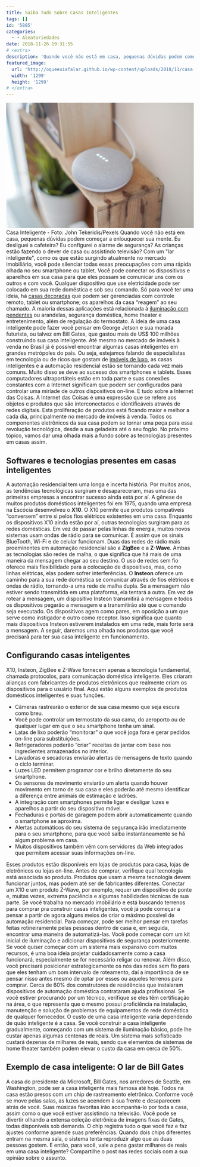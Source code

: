 ```yaml
---
title: Saiba Tudo Sobre Casas Inteligentes
tags: []
id: '5885'
categories:
  - - Aleatoriedades
date: 2018-11-26 19:31:55
# <extra>
description: 'Quando você não está em casa, pequenas dúvidas podem começar a enlouquecer sua mente. Eu desliguei a cafeteira? Eu configurei o alarme de segurança? As crianças estão fazendo o dever de casa ou assistindo televisão? Com um &#8220;lar inteligente&#8221;, como os que estão surgindo atualmente no mercado imobiliário, você pode silenciar todas essas preocupações com uma rápida olhada no seu smartphone ou tablet. Você pode conectar os dispositivos e aparelhos em sua casa para que eles possam se comunicar uns com os outros e com você. Qualquer dispositivo que use eletricidade pode ser colocado em sua rede doméstica e sob seu comando. Só para você ter uma ideia, há casas decoradas que podem ser gerenciadas com controle remoto, tablet ou smartphone; os aparelhos da casa “reagem” ao seu chamado. A maioria dessas aplicações está relacionada à iluminação com pendentes ou arandelas, segurança &hellip;'
featured_image: 
  url: 'http://oqueeuiafalar.github.io/wp-content/uploads/2018/11/casa-inteligente.jpg'
  width: '1299'
  height: '1299'
# </extra>
---
```


![casa inteligente](/wp-content/uploads/2018/11/casa-inteligente.jpg "casa inteligente") Casa Inteligente - Foto: John Tekeridis/Pexels Quando você não está em casa, pequenas dúvidas podem começar a enlouquecer sua mente. Eu desliguei a cafeteira? Eu configurei o alarme de segurança? As crianças estão fazendo o dever de casa ou assistindo televisão? Com um "lar inteligente", como os que estão surgindo atualmente no mercado imobiliário, você pode silenciar todas essas preocupações com uma rápida olhada no seu smartphone ou tablet. Você pode conectar os dispositivos e aparelhos em sua casa para que eles possam se comunicar uns com os outros e com você. Qualquer dispositivo que use eletricidade pode ser colocado em sua rede doméstica e sob seu comando. Só para você ter uma ideia, há [casas decoradas](https://www.decoracaoweb.com.br/casas/vantagens-de-morar-em-casa/) que podem ser gerenciadas com controle remoto, tablet ou smartphone; os aparelhos da casa “reagem” ao seu chamado. A maioria dessas aplicações está relacionada à [iluminação com pendentes](https://www.decoracaoweb.com.br/dicas-e-reformas/decoracao-com-pendentes/) ou arandelas, segurança doméstica, home theater e entretenimento, além de regulação do termostato. A ideia de uma casa inteligente pode fazer você pensar em George Jetson e sua morada futurista, ou talvez em Bill Gates, que gastou mais de US$ 100 milhões construindo sua casa inteligente.  Até mesmo no mercado de imóveis à venda no Brasil já é possível encontrar algumas casas inteligentes em grandes metrópoles do país. Ou seja, estejamos falando de especialistas em tecnologia ou de ricos que gostam de [imóveis de luxo](https://www.decoracaoweb.com.br/casas/casas-dos-sonhos/), as casas inteligentes e a automação residencial estão se tornando cada vez mais comuns. Muito disso se deve ao sucesso dos smartphones e tablets. Esses computadores ultraportáteis estão em toda parte e suas conexões constantes com a Internet significam que podem ser configurados para controlar uma miríade de outros dispositivos on-line. É tudo sobre a Internet das Coisas. A Internet das Coisas é uma expressão que se refere aos objetos e produtos que são interconectados e identificáveis através de redes digitais. Esta proliferação de produtos está ficando maior e melhor a cada dia, principalmente no mercado de imóveis à venda.  Todos os componentes eletrônicos da sua casa podem se tornar uma peça para essa revolução tecnológica, desde a sua geladeira até o seu fogão. No próximo tópico, vamos dar uma olhada mais a fundo sobre as tecnologias presentes em casas assim.

## Softwares e tecnologias presentes em casas inteligentes

A automação residencial tem uma longa e incerta história. Por muitos anos, as tendências tecnológicas surgiram e desapareceram, mas uma das primeiras empresas a encontrar sucesso ainda está por aí. A gênese de muitos produtos domésticos inteligentes foi em 1975, quando uma empresa na Escócia desenvolveu o **X10**. O X10 permite que produtos compatíveis “conversem” entre si pelos fios elétricos existentes em uma casa. Enquanto os dispositivos X10 ainda estão por aí, outras tecnologias surgiram para as redes domésticas. Em vez de passar pelas linhas de energia, muitos novos sistemas usam ondas de rádio para se comunicar. É assim que os sinais BlueTooth, Wi-Fi e de celular funcionam. Duas das redes de rádio mais proeminentes em automação residencial são a **ZigBee** e a **Z-Wave**. Ambas as tecnologias são redes de malha, o que significa que há mais de uma maneira da mensagem chegar ao seu destino. O uso de redes sem fio oferece mais flexibilidade para a colocação de dispositivos, mas, como linhas elétricas, elas podem sofrer interferências. O **Insteon** oferece um caminho para a sua rede doméstica se comunicar através de fios elétricos e ondas de rádio, tornando-a uma rede de malha dupla. Se a mensagem não estiver sendo transmitida em uma plataforma, ela tentará a outra. Em vez de rotear a mensagem, um dispositivo Insteon transmitirá a mensagem e todos os dispositivos pegarão a mensagem e a transmitirão até que o comando seja executado. Os dispositivos agem como pares, em oposição a um que serve como instigador e outro como receptor. Isso significa que quanto mais dispositivos Insteon estiverem instalados em uma rede, mais forte será a mensagem. A seguir, daremos uma olhada nos produtos que você precisará para ter sua casa inteligente em funcionamento.

## Configurando casas inteligentes

X10, Insteon, ZigBee e Z-Wave fornecem apenas a tecnologia fundamental, chamada protocolos, para comunicação doméstica inteligente. Eles criaram alianças com fabricantes de produtos eletrônicos que realmente criam os dispositivos para o usuário final. Aqui estão alguns exemplos de produtos domésticos inteligentes e suas funções.  

*   Câmeras rastrearão o exterior de sua casa mesmo que seja escura como breu.
*   Você pode controlar um termostato da sua cama, do aeroporto ou de qualquer lugar em que o seu smartphone tenha um sinal.
*   Latas de lixo poderão “monitorar” o que você joga fora e gerar pedidos on-line para substituições.
*   Refrigeradores poderão “criar” receitas de jantar com base nos ingredientes armazenados no interior.
*   Lavadoras e secadoras enviarão alertas de mensagens de texto quando o ciclo terminar.
*   Luzes LED permitem programar cor e brilho diretamente do seu smartphone.
*   Os sensores de movimento enviarão um alerta quando houver movimento em torno de sua casa e eles poderão até mesmo identificar a diferença entre animais de estimação e ladrões.
*   A integração com smartphones permite ligar e desligar luzes e aparelhos a partir do seu dispositivo móvel.
*   Fechaduras e portas de garagem podem abrir automaticamente quando o smartphone se aproxima.
*   Alertas automáticos do seu sistema de segurança irão imediatamente para o seu smartphone, para que você saiba instantaneamente se há algum problema em casa.
*   Muitos dispositivos também vêm com servidores da Web integrados que permitem acessar suas informações on-line.

Esses produtos estão disponíveis em lojas de produtos para casa, lojas de eletrônicos ou lojas on-line. Antes de comprar, verifique qual tecnologia está associada ao produto. Produtos que usam a mesma tecnologia devem funcionar juntos, mas podem até ser de fabricantes diferentes. Conectar um X10 e um produto Z-Wave, por exemplo, requer um dispositivo de ponte e, muitas vezes, extrema paciência e algumas habilidades técnicas de sua parte. Se você trabalha no mercado imobiliário e está buscando terrenos para comprar pra construir casas inteligentes, você já pode começar a pensar a partir de agora alguns meios de criar o máximo possível de automação residencial. Para começar, pode ser melhor pensar em tarefas feitas rotineiramente pelas pessoas dentro de casa e, em seguida, encontrar uma maneira de automatizá-las. Você pode começar com um kit inicial de iluminação e adicionar dispositivos de segurança posteriormente. Se você quiser começar com um sistema mais expansivo com muitos recursos, é uma boa ideia projetar cuidadosamente como a casa funcionará, especialmente se for necessário religar ou renovar. Além disso, você precisará posicionar estrategicamente os nós das redes sem fio para que eles tenham um bom intervalo de roteamento, daí a importância de se pensar nisso antes mesmo de optar por esses ou aqueles terrenos para comprar. Cerca de 60% dos construtores de residências que instalaram dispositivos de automação doméstica contrataram ajuda profissional. Se você estiver procurando por um técnico, verifique se eles têm certificação na área, o que representa que o mesmo possui proficiência na instalação, manutenção e solução de problemas de equipamentos de rede doméstica de qualquer fornecedor. O custo de uma casa inteligente varia dependendo de quão inteligente é a casa. Se você construir a casa inteligente gradualmente, começando com um sistema de iluminação básico, pode lhe custar apenas algumas centenas de reais. Um sistema mais sofisticado custará dezenas de milhares de reais, sendo que elementos de sistemas de home theater também podem elevar o custo da casa em cerca de 50%.

## Exemplo de casa inteligente: O lar de Bill Gates

A casa do presidente da Microsoft, Bill Gates, nos arredores de Seattle, em Washington, pode ser a casa inteligente mais famosa até hoje. Todos na casa estão presos com um chip de rastreamento eletrônico. Conforme você se move pelas salas, as luzes se acendem à sua frente e desaparecem atrás de você. Suas músicas favoritas irão acompanhá-lo por toda a casa, assim como o que você estiver assistindo na televisão. Você pode se divertir olhando a extensa coleção eletrônica de imagens fixas de Gates, todas disponíveis sob demanda. O chip registra tudo o que você faz e faz ajustes conforme aprende suas preferências. Quando dois chips diferentes entram na mesma sala, o sistema tenta reproduzir algo que as duas pessoas gostem. E então, para você, vale a pena gastar milhares de reais em uma casa inteligente? Compartilhe o post nas redes sociais com a sua opinião sobre o assunto.
